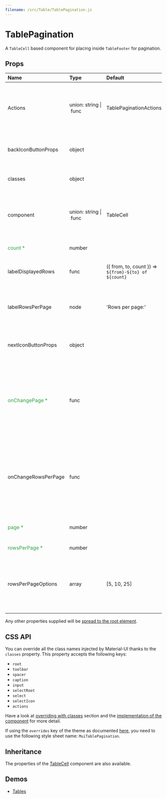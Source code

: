 ```yaml
---
filename: /src/Table/TablePagination.js
---
```


<!--- This documentation is automatically generated, do not try to edit it. -->

# TablePagination

A `TableCell` based component for placing inside `TableFooter` for pagination.

## Props

| Name | Type | Default | Description |
|:-----|:-----|:--------|:------------|
| Actions | union:&nbsp;string&nbsp;&#124;<br>&nbsp;func<br> | TablePaginationActions | The component used for displaying the actions. Either a string to use a DOM element or a component. |
| backIconButtonProps | object |  | Properties applied to the back arrow `IconButton` component. |
| classes | object |  | Useful to extend the style applied to components. |
| component | union:&nbsp;string&nbsp;&#124;<br>&nbsp;func<br> | TableCell | The component used for the root node. Either a string to use a DOM element or a component. |
| <span style="color: #31a148">count *</span> | number |  | The total number of rows. |
| labelDisplayedRows | func | ({ from, to, count }) => `${from}-${to} of ${count}` | Useful to customize the displayed rows label. |
| labelRowsPerPage | node | 'Rows per page:' | Useful to customize the rows per page label. Invoked with a `{ from, to, count, page }` object. |
| nextIconButtonProps | object |  | Properties applied to the next arrow `IconButton` component. |
| <span style="color: #31a148">onChangePage *</span> | func |  | Callback fired when the page is changed.<br><br>**Signature:**<br>`function(event: object, page: number) => void`<br>*event:* The event source of the callback<br>*page:* The page selected |
| onChangeRowsPerPage | func |  | Callback fired when the number of rows per page is changed.<br><br>**Signature:**<br>`function(event: object) => void`<br>*event:* The event source of the callback |
| <span style="color: #31a148">page *</span> | number |  | The zero-based index of the current page. |
| <span style="color: #31a148">rowsPerPage *</span> | number |  | The number of rows per page. |
| rowsPerPageOptions | array | [5, 10, 25] | Customizes the options of the rows per page select field. If less than two options are available, no select field will be displayed. |

Any other properties supplied will be [spread to the root element](/guides/api#spread).

## CSS API

You can override all the class names injected by Material-UI thanks to the `classes` property.
This property accepts the following keys:
- `root`
- `toolbar`
- `spacer`
- `caption`
- `input`
- `selectRoot`
- `select`
- `selectIcon`
- `actions`

Have a look at [overriding with classes](/customization/overrides#overriding-with-classes) section
and the [implementation of the component](https://github.com/mui-org/material-ui/tree/v1-beta/src/Table/TablePagination.js)
for more detail.

If using the `overrides` key of the theme as documented
[here](/customization/themes#customizing-all-instances-of-a-component-type),
you need to use the following style sheet name: `MuiTablePagination`.

## Inheritance

The properties of the [TableCell](/api/table-cell) component are also available.

## Demos

- [Tables](/demos/tables)

